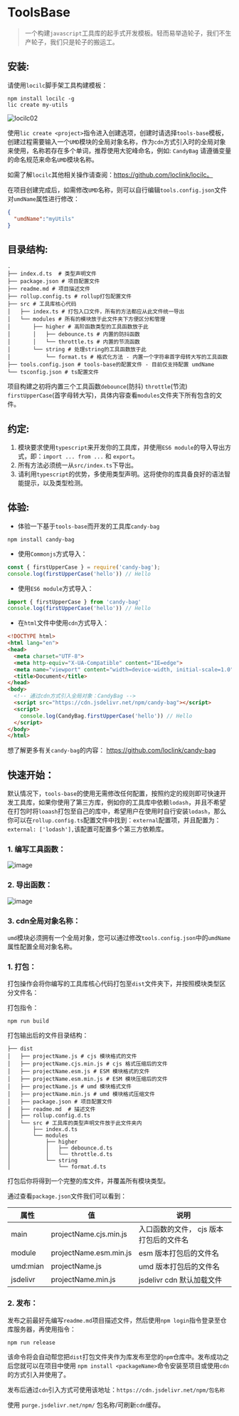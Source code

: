 # ToolsBase

> 一个构建`javascript`工具库的起手式开发模板。轻而易举造轮子，我们不生产轮子，我们只是轮子的搬运工。

## 安装:

请使用`locilc`脚手架工具构建模板：

``` shell
npm install locilc -g
lic create my-utils
```

![locilc02](https://tva1.sinaimg.cn/large/0087ufIQgy1h46jyu4x7eg30jd0bpdm7.gif)

使用`lic create <project>`指令进入创建选项，创建时请选择`tools-base`模板，创建过程需要输入一个`UMD`模块的全局对象名称，作为`cdn`方式引入时的全局对象来使用，名称若存在多个单词，推荐使用大驼峰命名，例如: `CandyBag` 请遵循变量的命名规范来命名`UMD`模块名称。

如需了解`locilc`其他相关操作请查阅：https://github.com/loclink/locilc。

在项目创建完成后，如需修改`UMD`名称，则可以自行编辑`tools.config.json`文件对`umdName`属性进行修改：

``` json
{
  "umdName":"myUtils"
}
```



## 目录结构:

``` shell
.
├── index.d.ts  # 类型声明文件
├── package.json # 项目配置文件
├── readme.md # 项目描述文件
├── rollup.config.ts # rollup打包配置文件
├── src # 工具库核心代码
│   ├── index.ts # 打包入口文件，所有的方法都应从此文件统一导出
│   └── modules # 所有的模块放于此文件夹下方便区分和管理
│       ├── higher # 高阶函数类型的工具函数放于此
│       │   ├── debounce.ts # 内置的防抖函数
│       │   └── throttle.ts # 内置的节流函数
│       └── string # 处理string的工具函数放于此
│           └── format.ts # 格式化方法 - 内置一个字符串首字母转大写的工具函数
├── tools.config.json # tools-base的配置文件 - 目前仅支持配置 umdName
└── tsconfig.json # ts配置文件
```

项目构建之初将内置三个工具函数`debounce`(防抖) `throttle`(节流) `firstUpperCase`(首字母转大写)，具体内容查看`modules`文件夹下所有包含的文件。



## 约定:

1. 模块要求使用`typescript`来开发你的工具库，并使用`ES6 module`的导入导出方式，即：`import ... from ...` 和 `export`。
2. 所有方法必须统一从`src/index.ts`下导出。
2. 请利用`typescript`的优势，多使用类型声明。这将使你的库具备良好的语法智能提示，以及类型检测。



## 体验:

- 体验一下基于`tools-base`而开发的工具库`candy-bag`

``` shell
npm install candy-bag
```

- 使用`Commonjs`方式导入：

``` js
const { firstUpperCase } = require('candy-bag');
console.log(firstUpperCase('hello')) // Hello
```

- 使用`ES6 module`方式导入：

``` js
import { firstUpperCase } from 'candy-bag'
console.log(firstUpperCase('hello')) // Hello
```

- 在`html`文件中使用`cdn`方式导入：

``` html
<!DOCTYPE html>
<html lang="en">
<head>
  <meta charset="UTF-8">
  <meta http-equiv="X-UA-Compatible" content="IE=edge">
  <meta name="viewport" content="width=device-width, initial-scale=1.0">
  <title>Document</title>
</head>
<body>
  <!-- 通过cdn方式引入全局对象：CandyBag -->
  <script src="https://cdn.jsdelivr.net/npm/candy-bag"></script>
  <script>
    console.log(CandyBag.firstUpperCase('hello')) // Hello
  </script>
</body>
</html>
```

想了解更多有关`candy-bag`的内容： https://github.com/loclink/candy-bag



## 快速开始：

默认情况下，`tools-base`的使用无需修改任何配置，按照约定的规则即可快速开发工具库，如果你使用了第三方库，例如你的工具库中依赖`lodash`，并且不希望在打包时将`loaash`打包至自己的库中，希望用户在使用时自行安装`lodash`，那么你可以在`rollup.config.ts`配置文件中找到：`external`配置项，并且配置为：`external: ['lodash'],`该配置可配置多个第三方依赖库。

### 1. 编写工具函数：

![image](https://tva1.sinaimg.cn/large/0087ufIQgy1h46kp331qkj30nk0gzgqz.jpg)



### 2. 导出函数：

![image](https://tva3.sinaimg.cn/large/0087ufIQgy1h46kqt6ys6j30t70gzafl.jpg)



### 3. cdn全局对象名称：

`umd`模块必须拥有一个全局对象，您可以通过修改`tools.config.json`中的`umdName`属性配置全局对象名称。

### 1.  打包：

打包操作会将你编写的工具库核心代码打包至`dist`文件夹下，并按照模块类型区分文件名：

打包指令：

```  shell
npm run build
```

打包输出后的文件目录结构：

``` shell
├── dist
│   ├── projectName.js # cjs 模块格式的文件
│   ├── projectName.cjs.min.js # cjs 格式压缩后的文件
│   ├── projectName.esm.js # ESM 模块格式的文件
│   ├── projectName.esm.min.js # ESM 模块压缩后的文件
│   ├── projectName.js # umd 模块格式文件 
│   ├── projectName.min.js # umd 模块格式压缩文件
│   ├── package.json # 项目配置文件
│   ├── readme.md  # 描述文件
│   ├── rollup.config.d.ts 
│   └── src # 工具库的类型声明文件放于此文件夹内
│       ├── index.d.ts 
│       └── modules
│           ├── higher
│           │   ├── debounce.d.ts
│           │   └── throttle.d.ts
│           └── string
│               └── format.d.ts
```

打包后你将得到一个完整的库文件，并覆盖所有模块类型。

通过查看`package.json`文件我们可以看到：

| 属性     | 值                     | 说明                                    |
| -------- | ---------------------- | --------------------------------------- |
| main     | projectName.cjs.min.js | 入口函数的文件， cjs 版本打包后的文件名 |
| module   | projectName.esm.min.js | esm 版本打包后的文件名                  |
| umd:mian | projectName.js         | umd 版本打包后的文件名                  |
| jsdelivr | projectName.min.js     | jsdelivr cdn 默认加载文件               |



### 2.  发布：

发布之前最好先编写`readme.md`项目描述文件，然后使用`npm login`指令登录至仓库服务器，再使用指令：

``` shell
npm run release
```

该命令将会自动帮您把`dist`打包文件夹作为库发布至您的`npm`仓库中。发布成功之后您就可以在项目中使用 `npm install <packageName>`命令安装至项目或使用`cdn`的方式引入并使用了。

发布后通过`cdn`引入方式可使用该地址：`https://cdn.jsdelivr.net/npm/包名称`

使用 `purge.jsdelivr.net/npm/` 包名称/可刷新`cdn`缓存。
